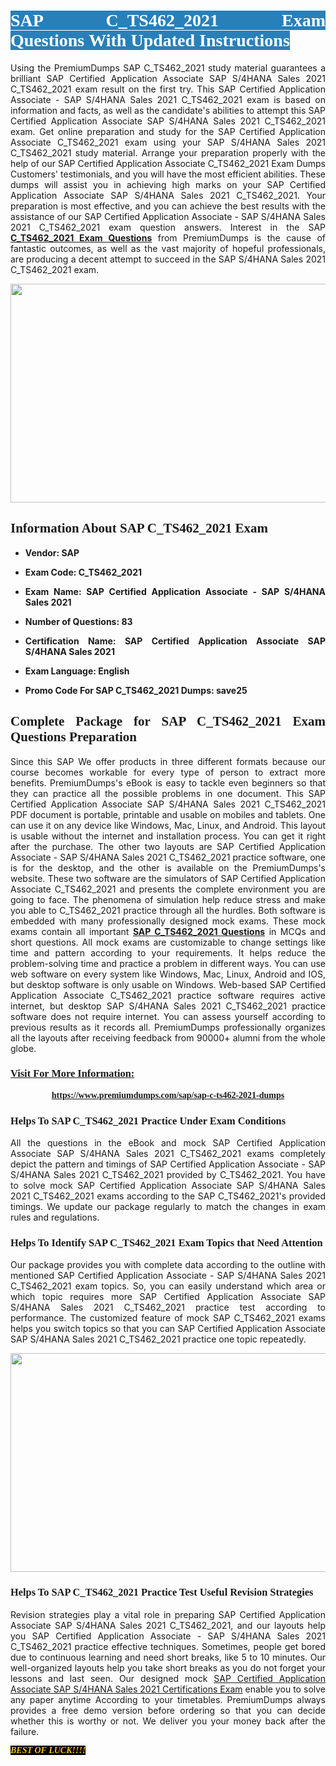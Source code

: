 <h1 style="text-align: justify;"><span style="color:#ffffff;"><span style="font-family:Georgia,serif;"><strong><span style="background-color:#2980b9;">SAP C_TS462_2021 Exam Questions With Updated Instructions</span></strong></span></span></h1>

<p style="text-align: justify;">Using the PremiumDumps SAP C_TS462_2021 study material guarantees a brilliant SAP Certified Application Associate SAP S/4HANA Sales 2021 C_TS462_2021 exam result on the first try. This SAP Certified Application Associate - SAP S/4HANA Sales 2021 C_TS462_2021 exam is based on information and facts, as well as the candidate's abilities to attempt this SAP Certified Application Associate SAP S/4HANA Sales 2021 C_TS462_2021 exam. Get online preparation and study for the SAP Certified Application Associate C_TS462_2021 exam using your SAP S/4HANA Sales 2021 C_TS462_2021 study material. Arrange your preparation properly with the help of our SAP Certified Application Associate C_TS462_2021 Exam Dumps Customers' testimonials, and you will have the most efficient abilities. These dumps will assist you in achieving high marks on your SAP Certified Application Associate SAP S/4HANA Sales 2021 C_TS462_2021. Your preparation is most effective, and you can achieve the best results with the assistance of our SAP Certified Application Associate - SAP S/4HANA Sales 2021 C_TS462_2021 exam question answers. Interest in the SAP <strong><a href="https://www.premiumdumps.com/sap/sap-c-ts462-2021-dumps">C_TS462_2021 Exam Questions</a></strong> from PremiumDumps is the cause of fantastic outcomes, as well as the vast majority of hopeful professionals, are producing a decent attempt to succeed in the SAP S/4HANA Sales 2021 C_TS462_2021 exam.</p>

<p style="text-align: center;"><a href="https://www.premiumdumps.com/sap/sap-c-ts462-2021-dumps"><img alt="" src="https://i.imgur.com/P39uA2n.jpeg" style="width: 700px; height: 350px;" /></a></p>

<h2 style="text-align: justify;"><span style="font-family:Georgia,serif;"><strong>Information About SAP C_TS462_2021 Exam</strong></span></h2>

<ul>
	<li>
	<p style="text-align: justify;"><b>Vendor: SAP</b></p>
	</li>
	<li>
	<p style="text-align: justify;"><b>Exam Code: C_TS462_2021</b></p>
	</li>
	<li>
	<p style="text-align: justify;"><b>Exam Name: SAP Certified Application Associate - SAP S/4HANA Sales 2021</b></p>
	</li>
	<li>
	<p style="text-align: justify;"><b>Number of Questions: 83</b></p>
	</li>
	<li>
	<p style="text-align: justify;"><b>Certification Name: SAP Certified Application Associate SAP S/4HANA Sales 2021</b></p>
	</li>
	<li>
	<p style="text-align: justify;"><b>Exam Language: English</b></p>
	</li>
	<li>
	<p style="text-align: justify;"><b>Promo Code For SAP C_TS462_2021 Dumps: save25</b></p>
	</li>
</ul>

<h2 style="text-align: justify;"><span style="font-family:Georgia,serif;"><strong>Complete Package for SAP C_TS462_2021 Exam Questions Preparation</strong></span></h2>

<p style="text-align: justify;">Since this SAP We offer products in three different formats because our course becomes workable for every type of person to extract more benefits. PremiumDumps's eBook is easy to tackle even beginners so that they can practice all the possible problems in one document. This SAP Certified Application Associate SAP S/4HANA Sales 2021 C_TS462_2021 PDF document is portable, printable and usable on mobiles and tablets. One can use it on any device like Windows, Mac, Linux, and Android. This layout is usable without the internet and installation process. You can get it right after the purchase. The other two layouts are SAP Certified Application Associate - SAP S/4HANA Sales 2021 C_TS462_2021 practice software, one is for the desktop, and the other is available on the PremiumDumps's website. These two software are the simulators of SAP Certified Application Associate C_TS462_2021 and presents the complete environment you are going to face. The phenomena of simulation help reduce stress and make you able to C_TS462_2021 practice through all the hurdles. Both software is embedded with many professionally designed mock exams. These mock exams contain all important <strong><a href="https://www.premiumdumps.com/sap/sap-c-ts462-2021-dumps">SAP C_TS462_2021 Questions</a></strong> in MCQs and short questions. All mock exams are customizable to change settings like time and pattern according to your requirements. It helps reduce the problem-solving time and practice a problem in different ways. You can use web software on every system like Windows, Mac, Linux, Android and IOS, but desktop software is only usable on Windows. Web-based SAP Certified Application Associate C_TS462_2021 practice software requires active internet, but desktop SAP S/4HANA Sales 2021 C_TS462_2021 practice software does not require internet. You can assess yourself according to previous results as it records all. PremiumDumps professionally organizes all the layouts after receiving feedback from 90000+ alumni from the whole globe.</p>

<h3><span style="font-family:Georgia,serif;"><strong><u>Visit For More Information:</u></strong></span></h3>

<p style="text-align: center;"><span style="font-size:14px;"><span style="font-family:Georgia,serif;"><strong><a href="https://www.premiumdumps.com/sap/sap-c-ts462-2021-dumps">https://www.premiumdumps.com/sap/sap-c-ts462-2021-dumps</a></strong></span></span></p>

<h3 style="text-align: justify;"><span style="font-family:Georgia,serif;"><strong><strong><strong>Helps To SAP C_TS462_2021 Practice Under Exam Conditions</strong></strong></strong></span></h3>

<p style="text-align: justify;">All the questions in the eBook and mock SAP Certified Application Associate SAP S/4HANA Sales 2021 C_TS462_2021 exams completely depict the pattern and timings of SAP Certified Application Associate - SAP S/4HANA Sales 2021 C_TS462_2021 provided by C_TS462_2021. You have to solve mock SAP Certified Application Associate SAP S/4HANA Sales 2021 C_TS462_2021 exams according to the SAP C_TS462_2021's provided timings. We update our package regularly to match the changes in exam rules and regulations.</p>

<h3 style="text-align: justify;"><span style="font-family:Georgia,serif;"><strong><strong><strong>Helps To Identify SAP C_TS462_2021 Exam Topics that Need Attention</strong></strong></strong></span></h3>

<p style="text-align: justify;">Our package provides you with complete data according to the outline with mentioned SAP Certified Application Associate - SAP S/4HANA Sales 2021 C_TS462_2021 exam topics. So, you can easily understand which area or which topic requires more SAP Certified Application Associate SAP S/4HANA Sales 2021 C_TS462_2021 practice test according to performance. The customized feature of mock SAP C_TS462_2021 exams helps you switch topics so that you can SAP Certified Application Associate SAP S/4HANA Sales 2021 C_TS462_2021 practice one topic repeatedly.</p>

<p style="text-align: center;"><strong><a href="https://www.premiumdumps.com/sap/sap-c-ts462-2021-dumps"><img alt="" src="https://i.imgur.com/2KPb8yb.jpeg" style="width: 700px; height: 350px;" /></a></strong></p>

<h3 style="text-align: justify;"><span style="font-family:Georgia,serif;"><strong><strong><strong>Helps To SAP C_TS462_2021 Practice Test Useful Revision Strategies</strong></strong></strong></span></h3>

<p style="text-align: justify;">Revision strategies play a vital role in preparing SAP Certified Application Associate SAP S/4HANA Sales 2021 C_TS462_2021, and our layouts help you SAP Certified Application Associate - SAP S/4HANA Sales 2021 C_TS462_2021 practice effective techniques. Sometimes, people get bored due to continuous learning and need short breaks, like 5 to 10 minutes. Our well-organized layouts help you take short breaks as you do not forget your lessons and last seen. Our designed mock <a href="http://https://www.premiumdumps.com/sap/sap-certified-application-associate-exam-dumps">SAP Certified Application Associate SAP S/4HANA Sales 2021 Certifications Exam</a> enable you to solve any paper anytime According to your timetables. PremiumDumps always provides a free demo version before ordering so that you can decide whether this is worthy or not. We deliver you your money back after the failure.</p>

<p style="text-align: justify;"><span style="color:#f1c40f;"><strong><span style="font-family:Georgia,serif;"><span style="font-size:14px;"><em><strong><span style="background-color:#000000;">BEST OF LUCK!!!!</span></strong></em></span></span></strong></span></p>
